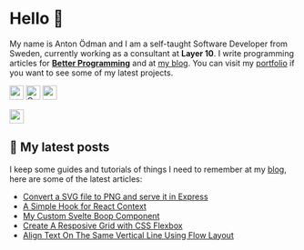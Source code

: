# Hello 👋

My name is Anton Ödman and I am a self-taught Software Developer from Sweden, currently working as a consultant at **Layer 10**. I write programming articles for [**Better Programming**](https://betterprogramming.pub/) and at [my blog](https://www.banjocode.com/). You can visit my [portfolio](https://www.banjoanton.com) if you want to see some of my latest projects.


<p>
  <a href="https://www.twitter.com/banjoanton"><img src="https://img.shields.io/badge/twitter-%231DA1F2.svg?&style=for-the-badge&logo=twitter&logoColor=white" height=25></a> 
  <a href="mailto:anton.odman@gmail.com"><img alt="Gmail" src="https://img.shields.io/badge/Gmail-D14836?style=for-the-badge&logo=gmail&logoColor=white" height=25 /></a>
  <a href="https://www.linkedin.com/in/banjoanton"><img src="https://img.shields.io/badge/linkedin-%230077B5.svg?&style=for-the-badge&logo=linkedin&logoColor=white" height=25></a> 

  <a href="https://medium.com/@banjoanton"><img src="https://img.shields.io/badge/medium-%2312100E.svg?&style=for-the-badge&logo=medium&logoColor=white" height=25></a> 

</p>

## :memo: My latest posts
I keep some guides and tutorials of things I need to remember at my [blog](https://www.banjocode.com), here are some of the latest articles:
<!-- BLOG-POST-LIST:START -->
- [Convert a SVG file to PNG and serve it in Express](https://www.banjocode.com/post/node/return-png-express)
- [A Simple Hook for React Context](https://www.banjocode.com/post/react/hook-for-react-context)
- [My Custom Svelte Boop Component](https://www.banjocode.com/post/svelte/my-custom-svelte-boop-component)
- [Create A Resposive Grid with CSS Flexbox](https://www.banjocode.com/post/css/responsive-grid-with-css-flexbox)
- [Align Text On The Same Vertical Line Using Flow Layout](https://www.banjocode.com/post/css/flow-layout-with-text-aligned)
<!-- BLOG-POST-LIST:END -->
